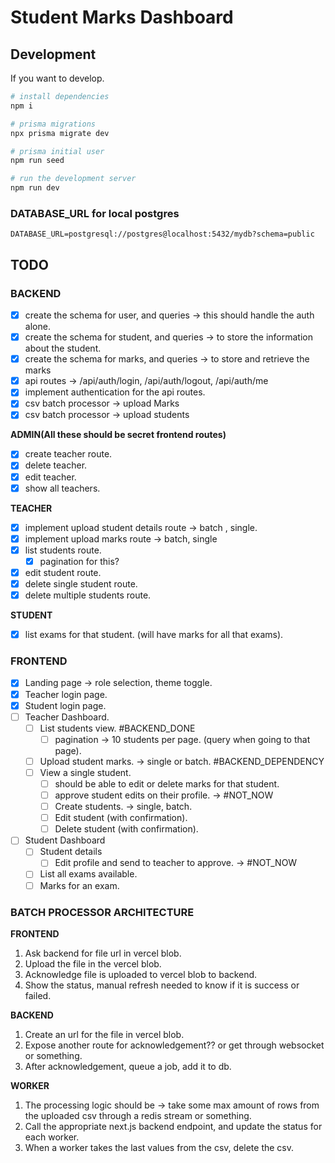 # Student Marks Dashboard

## Development

If you want to develop.

```bash
# install dependencies
npm i

# prisma migrations
npx prisma migrate dev

# prisma initial user
npm run seed

# run the development server
npm run dev
```

### DATABASE_URL for local postgres

```.env
DATABASE_URL=postgresql://postgres@localhost:5432/mydb?schema=public
```

## TODO

### BACKEND

- [x] create the schema for user, and queries -> this should handle the auth alone.
- [x] create the schema for student, and queries -> to store the information about the student.
- [x] create the schema for marks, and queries -> to store and retrieve the marks
- [x] api routes -> /api/auth/login, /api/auth/logout, /api/auth/me
- [x] implement authentication for the api routes.
- [x] csv batch processor -> upload Marks
- [x] csv batch processor -> upload students

**ADMIN(All these should be secret frontend routes)**
- [x] create teacher route.
- [x] delete teacher.
- [x] edit teacher.
- [x] show all teachers.

**TEACHER**
- [x] implement upload student details route -> batch , single.
- [x] implement upload marks route -> batch, single
- [x] list students route.
  - [x] pagination for this?
- [x] edit student route.
- [x] delete single student route.
- [x] delete multiple students route.

**STUDENT**
- [x] list exams for that student. (will have marks for all that exams).


### FRONTEND

- [x] Landing page -> role selection, theme toggle.
- [x] Teacher login page.
- [x] Student login page.
- [ ] Teacher Dashboard.
  - [ ] List students view. #BACKEND_DONE
    - [ ] pagination -> 10 students per page. (query when going to that page).
  - [ ] Upload student marks. -> single or batch. #BACKEND_DEPENDENCY
  - [ ] View a single student.
    - [ ] should be able to edit or delete marks for that student.
    - [ ] approve student edits on their profile. -> #NOT_NOW
    - [ ] Create students. -> single, batch.
    - [ ] Edit student (with confirmation).
    - [ ] Delete student (with confirmation).
- [ ] Student Dashboard
  - [ ] Student details
    - [ ] Edit profile and send to teacher to approve. -> #NOT_NOW
  - [ ] List all exams available.
  - [ ] Marks for an exam.

### BATCH PROCESSOR ARCHITECTURE

**FRONTEND**
1. Ask backend for file url in vercel blob.
2. Upload the file in the vercel blob.
3. Acknowledge file is uploaded to vercel blob to backend.
4. Show the status, manual refresh needed to know if it is success or failed.

**BACKEND**
1. Create an url for the file in vercel blob.
2. Expose another route for acknowledgement?? or get through websocket or something.
3. After acknowledgement, queue a job, add it to db.

**WORKER**
1. The processing logic should be -> take some max amount of rows from the uploaded csv through a redis stream or something.
2. Call the appropriate next.js backend endpoint, and update the status for each worker.
3. When a worker takes the last values from the csv, delete the csv.
